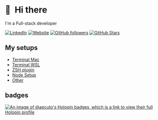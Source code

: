 # 👋 &nbsp;Hi there


I'm a Full-stack developer

[![LinkedIn](https://img.shields.io/badge/LinkedIn-0077B5?style=for-the-badge&logo=linkedin&logoColor=white)](https://www.linkedin.com/in/aecuto)
[![Website](https://img.shields.io/badge/website-000000?style=for-the-badge&logo=About.me&logoColor=white)](https://aecuto.github.io/resume/)
[![GitHub followers](https://img.shields.io/github/followers/aecuto?logo=GitHub&style=for-the-badge)](https://github.com/aecuto)
[![GitHub Stars](https://img.shields.io/github/stars/aecuto?logo=github&style=for-the-badge)](https://github.com/aecuto)


## My setups

- [Terminal Mac](./terminal-mac.md)
- [Terminal WSL](./terminal-wsl.md)
- [ZSH plugin](./zsh-plugin.md)
- [Node Setup](./node-setup.md)
- [Other](./other.md)

## badges
[![An image of @aecuto's Holopin badges, which is a link to view their full Holopin profile](https://holopin.me/aecuto)](https://holopin.io/@aecuto)

